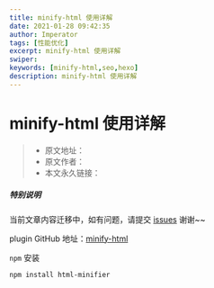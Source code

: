 ```yaml
---
title: minify-html 使用详解
date: 2021-01-28 09:42:35
author: Imperator
tags: [性能优化]
excerpt: minify-html 使用详解
swiper:
keywords: [minify-html,seo,hexo]
description: minify-html 使用详解
---
```


# minify-html 使用详解

> * 原文地址：[]()
> * 原文作者：[]()
> * 本文永久链接：[]()

##### **特别说明**

当前文章内容迁移中，如有问题，请提交 [issues](https://github.com/Starrier/starrier.github.io/issues) 谢谢~~

plugin GitHub 地址：[minify-html](https://github.com/kangax/html-minifier)

`npm` 安装

```npm
npm install html-minifier
```



